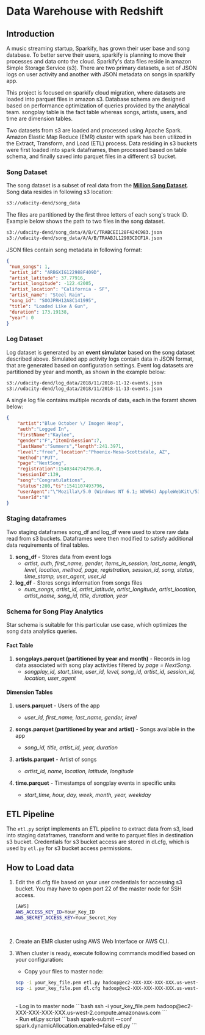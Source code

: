 # Data Warehouse with Redshift

## Introduction
A music streaming startup, Sparkify, has grown their user base and song database. To better serve their users, sparkify is planning to move their processes and data onto the cloud. Sparkify's data files reside in amazon Simple Storage Service (s3). There are two primary datasets, a set of JSON logs on user activity and another with JSON metadata on songs in sparkify app.

This project is focused on sparkify cloud migration, where datasets are loaded into parquet files in amazon s3. Database schema are designed based on performance optimization of queries provided by the analytical team. songplay table is the fact table whereas songs, artists, users, and time are dimension tables. 

Two datasets from s3 are loaded and processed using Apache Spark. Amazon Elastic Map Reduce (EMR) cluster with spark has been utilized in the Extract, Transform, and Load (ETL) process. Data residing in s3 buckets were first loaded into spark dataframes, then processed based on table schema, and finally saved into parquet files in a different s3 bucket.

### Song Dataset
The song dataset is a subset of real data from the [**Million Song Dataset**](http://millionsongdataset.com). Song data resides in following s3 location:
```bash
s3://udacity-dend/song_data
```
The files are partitioned by the first three letters of each song's track ID. Example below shows the path to two files in the song dataset.
```bash
s3://udacity-dend/song_data/A/B/C/TRABCEI128F424C983.json
s3://udacity-dend/song_data/A/A/B/TRAABJL12903CDCF1A.json
```
JSON files contain song metadata in following format:
```json
{
 "num_songs": 1, 
 "artist_id": "ARBGXIG122988F409D", 
 "artist_latitude": 37.77916, 
 "artist_longitude": -122.42005, 
 "artist_location": "California - SF", 
 "artist_name": "Steel Rain", 
 "song_id": "SOOJPRH12A8C141995", 
 "title": "Loaded Like A Gun", 
 "duration": 173.19138, 
 "year": 0
}
```

### Log Dataset
Log dataset is generated by an **event simulator** based on the song dataset described above. Simulated app activity logs contain data in JSON format, that are generated based on configuration settings. Event log datasets are partitioned by year and month, as shown in the example below:
```bash
s3://udacity-dend/log_data/2018/11/2018-11-12-events.json
s3://udacity-dend/log_data/2018/11/2018-11-13-events.json
```
A single log file contains multiple records of data, each in the foramt shown below:
```json
{
    "artist":"Blue October \/ Imogen Heap",
    "auth":"Logged In",
    "firstName":"Kaylee",
    "gender":"F","itemInSession":7,
    "lastName":"Summers","length":241.3971,
    "level":"free","location":"Phoenix-Mesa-Scottsdale, AZ",
    "method":"PUT",
    "page":"NextSong",
    "registration":1540344794796.0,
    "sessionId":139,
    "song":"Congratulations",
    "status":200,"ts":1541107493796,
    "userAgent":"\"Mozilla\/5.0 (Windows NT 6.1; WOW64) AppleWebKit\/537.36 (KHTML, like Gecko) Chrome\/35.0.1916.153 Safari\/537.36\"",
    "userId":"8"
}

```

### Staging dataframes
Two staging dataframes song_df and log_df were used to store raw data read from s3 buckets. Dataframes were then modified to satisfy additional data requirements of final tables.

1. **song_df** - Stores data from event logs
    - *artist, auth, first_name, gender, items_in_session, last_name, length, level, location, method, page, registration, session_id, song, status, time_stamp, user_agent, user_id*
1. **log_df** - Stores songs information from songs files
    - *num_songs, artist_id, artist_latitude, artist_longitude, artist_location, artist_name, song_id, title, duration, year*


### Schema for Song Play Analytics
Star schema is suitable for this particular use case, which optimizes the song data analytics queries.

#### Fact Table
1. **songplays.parquet (partitioned by year and month)** - Records in log data associated with song play activities filtered by *page = NextSong*.
   - *songplay_id, start_time, user_id, level, song_id, artist_id, session_id, location, user_agent*
    

#### Dimension Tables
1. **users.parquet** - Users of the app
    - *user_id, first_name, last_name, gender, level*
   
1. **songs.parquet (partitioned by year and artist)** - Songs available in the app
    - *song_id, title, artist_id, year, duration*
   
1. **artists.parquet** - Artist of songs
    - *artist_id, name, location, latitude, longitude*
   
1. **time.parquet** - Timestamps of songplay events in specific units
    - *start_time, hour, day, week, month, year, weekday*



## ETL Pipeline
The ```etl.py``` script implements an ETL pipeline to extract data from s3, load into staging dataframes, transform and write to parquet files in destination s3 bucket. Credentials for s3 bucket access are stored in dl.cfg, which is used by ```etl.py``` for s3 bucket access permissions.

## How to Load data
1. Edit the dl.cfg file based on your user credentials for accessing s3 bucket. You may have to open port 22 of the master node for SSH access. 

    ```bash
    [AWS]
    AWS_ACCESS_KEY_ID=Your_Key_ID
    AWS_SECRET_ACCESS_KEY=Your_Secret_Key
    ```
    <br />
1. Create an EMR cluster using AWS Web Interface or AWS CLI.
    <br />
1. When cluster is ready, execute following commands modified based on your configuration:
   
    - Copy your files to master node:
    ```bash
    scp -i your_key_file.pem etl.py hadoop@ec2-XXX-XXX-XXX-XXX.us-west-2.compute.amazonaws.com:/home/hadoop/.
    scp -i your_key_file.pem dl.cfg hadoop@ec2-XXX-XXX-XXX-XXX.us-west-2.compute.amazonaws.com:/home/hadoop/.
    
    ```
    <br />
    - Log in to master node
    ```bash 
    ssh -i your_key_file.pem hadoop@ec2-XXX-XXX-XXX-XXX.us-west-2.compute.amazonaws.com
    ```
    <br />
    - Run etl.py script 
    ```bash
    spark-submit --conf spark.dynamicAllocation.enabled=false etl.py
    ```
    




